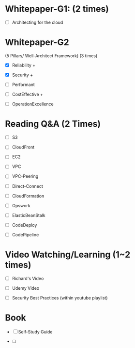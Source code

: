 # Whitepaper-G1: (2 times)

- [ ] Architecting for the cloud

# Whitepaper-G2 
(5 Pillars/ Well-Architect Framework) (3 times)

- [x] Reliability +

- [x] Security +

- [ ] Performant

- [ ] CostEffective +

- [ ] OperationExcellence

# Reading Q&A (2 Times)

- [ ] S3

- [ ] CloudFront

- [ ] EC2

- [ ] VPC

- [ ] VPC-Peering

- [ ] Direct-Connect

- [ ] CloudFormation

- [ ] Opswork 

- [ ] ElasticBeanStalk

- [ ] CodeDeploy

- [ ] CodePipeline

# Video Watching/Learning (1~2 times)

- [ ]  Richard's Video

- [ ]  Udemy Video

- [ ] Security Best Practices (within youtube playlist)

# Book

- [ ]  Self-Study Guide

- [ ]  
